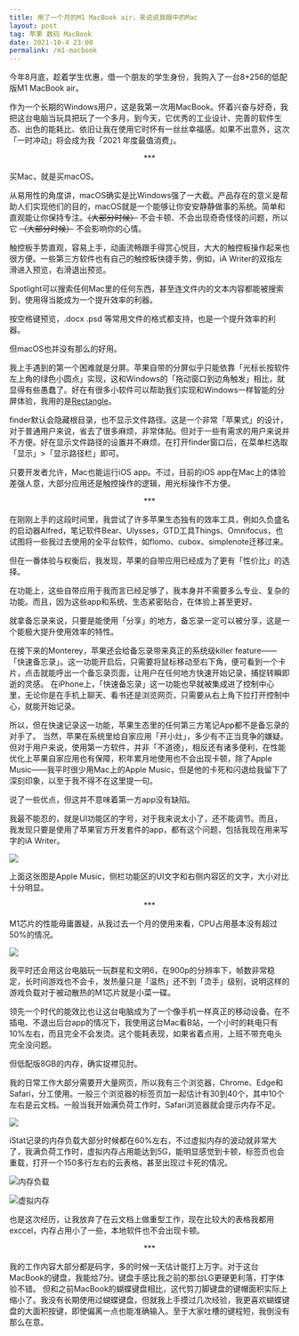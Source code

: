 ```yaml
---
title: 用了一个月的M1 MacBook air，来说说我眼中的Mac
layout: post
tag: 苹果 数码 MacBook
date: 2021-10-4 23:00
permalink: /m1-macbook
---
```



今年8月底，趁着学生优惠，借一个朋友的学生身份，我购入了一台8+256的低配版M1 MacBook air。

作为一个长期的Windows用户，这是我第一次用MacBook。怀着兴奋与好奇，我把这台电脑当玩具把玩了一个多月，到今天，它优秀的工业设计、完善的软件生态、出色的能耗比、依旧让我在使用它时怀有一丝丝幸福感。如果不出意外，这次「一时冲动」将会成为我「2021 年度最值消费」。

<center>***</center>

买Mac，就是买macOS。

从易用性的角度讲，macOS确实是比Windows强了一大截。产品存在的意义是帮助人们实现他们的目的，macOS就是一个能够让你安安静静做事的系统。简单和直观能让你保持专注。~~（大部分时候）~~ 不会卡顿、不会出现奇奇怪怪的问题，所以它 ~~（大部分时候）~~ 不会影响你的心情。

触控板手势直观，容易上手，动画流畅跟手得赏心悦目，大大的触控板操作起来也很方便。一些第三方软件也有自己的触控板快捷手势，例如，iA Writer的双指左滑进入预览，右滑退出预览。

Spotlight可以搜索任何Mac里的任何东西，甚至连文件内的文本内容都能被搜索到，使用得当能成为一个提升效率的利器。

按空格键预览，.docx .psd 等常用文件的格式都支持，也是一个提升效率的利器。

但macOS也并没有那么的好用。

我上手遇到的第一个困难就是分屏。苹果自带的分屏似乎只能依靠「光标长按软件左上角的绿色小圆点」实现，这和Windows的「拖动窗口到边角触发」相比，就显得有些愚蠢了。好在有很多小软件可以帮助我们实现和Windows一样智能的分屏体验，我用的是[Rectangle](https://rectangleapp.com)。

finder默认会隐藏根目录，也不显示文件路径。这是一个非常「苹果式」的设计，对于普通用户来说，省去了很多麻烦，非常体贴。但对于一些有需求的用户来说并不方便。好在显示文件路径的设置并不麻烦。在打开finder窗口后，在菜单栏选取「显示」>「显示路径栏」即可。

只要开发者允许，Mac也能运行iOS app。不过，目前的iOS app在Mac上的体验差强人意，大部分应用还是触控操作的逻辑，用光标操作不方便。

<center>***</center>

在刚刚上手的这段时间里，我尝试了许多苹果生态独有的效率工具，例如久负盛名的启动器Alfred，笔记软件Bear、Ulysses，GTD工具Things、Omnifocus，也试图将一些我过去使用的全平台软件，如flomo、cubox、simplenote迁移过来。

但在一番体验与权衡后，我发现，苹果的自带应用已经成为了更有「性价比」的选择。

在功能上，这些自带应用于我而言已经足够了，我本身并不需要多么专业、复杂的功能。而且，因为这些app和系统、生态紧密贴合，在体验上甚至更好。

就拿备忘录来说，只要是能使用「分享」的地方，备忘录一定可以被分享，这是一个能极大提升使用效率的特性。

在接下来的Monterey，苹果还会给备忘录带来真正的系统级killer feature——「快速备忘录」。这一功能开启后，只需要将鼠标移动至右下角，便可看到一个卡片，点击就能呼出一个备忘录页面，让用户在任何地方快速开始记录，捕捉转瞬即逝的灵感。
在iPhone上，「快速备忘录」这一功能也早就被集成进了控制中心里，无论你是在手机上聊天、看书还是浏览网页，只需要从右上角下拉打开控制中心，就能开始记录。

所以，但在快速记录这一功能，苹果生态里的任何第三方笔记App都不是备忘录的对手了。
当然，苹果在系统里给自家应用「开小灶」，多少有不正当竞争的嫌疑。但对于用户来说，使用第一方软件，并非「不道德」，相反还有诸多便利，在性能优化上苹果自家应用也有保障，积年累月地使用也不会出现卡顿，除了Apple Music——我平时很少用Mac上的Apple Music，但是他的卡死和闪退给我留下了深刻印象，以至于我不得不在这里提一句。

说了一些优点，但这并不意味着第一方app没有缺陷。

我最不能忍的，就是UI功能区的字号，对于我来说太小了，还不能调节。而且，我发现只要是使用了苹果官方开发套件的app，都有这个问题，包括我现在用来写字的iA Writer。

![](../img/test1.png)

上面这张图是Apple Music，侧栏功能区的UI文字和右侧内容区的文字，大小对比十分明显。

<center>***</center>

M1芯片的性能毋庸置疑，从我过去一个月的使用来看，CPU占用基本没有超过50%的情况。

![](../img/test3.png)

我平时还会用这台电脑玩一玩群星和文明6，在900p的分辨率下，帧数非常稳定，长时间游戏也不会卡，发热量只是「温热」还不到「烫手」级别，说明这样的游戏负载对于被动散热的M1芯片就是小菜一碟。

领先一个时代的能效比也让这台电脑成为了一个像手机一样真正的移动设备。在不插电、不退出后台app的情况下，我使用这台Mac看B站，一个小时的耗电只有10%左右，而且完全不会发烫。这个能耗表现，如果省着点用，上班不带充电头完全没问题。

但低配版8GB的内存，确实捉襟见肘。

我的日常工作大部分需要开大量网页，所以我有三个浏览器，Chrome、Edge和Safari，分工使用。一般三个浏览器的标签页加一起估计有30到40个，其中10个左右是云文档。一般当我开始满负荷工作时，Safari浏览器就会提示内存不足。

![](../img/test4.png)

iStat记录的内存负载大部分时候都在60%左右，不过虚拟内存的波动就非常大了，我满负荷工作时，虚拟内存占用能达到5G，能明显感觉到卡顿，标签页也会重载，打开一个150多行左右的云表格，甚至出现过卡死的情况。

![内存负载](../img/test2.png)

![虚拟内存](../img/test5.png)

也是这次经历，让我放弃了在云文档上做重型工作，现在比较大的表格我都用exccel，内存占用小了一些，本地软件也不会出现卡顿。

<center>***</center>

我的工作内容大部分都是码字，多的时候一天估计能打上万字。对于这台MacBook的键盘，我能给7分。键盘手感比我之前的那台LG更硬更利落，打字体验不错。
但和之前MacBook的蝴蝶键盘相比，这代剪刀脚键盘的键帽面积实际上缩小了。我没有长期使用过蝴蝶键盘，但就我上手摸过几次经验，我更喜欢蝴蝶键盘的大面积按键，即使偏离一点也能准确输入。至于大家吐槽的键程短，我倒没有那么在意。



